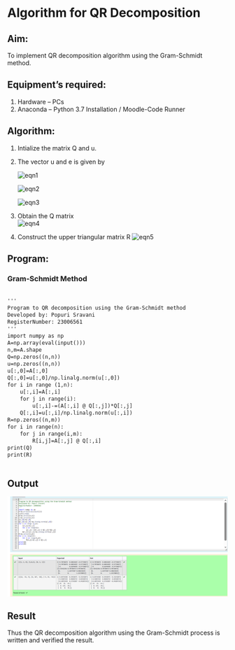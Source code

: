 # Algorithm for QR Decomposition
## Aim:
To implement QR decomposition algorithm using the Gram-Schmidt method.
## Equipment’s required:
1.	Hardware – PCs
2.	Anaconda – Python 3.7 Installation / Moodle-Code Runner
## Algorithm:
1.	Intialize the matrix Q and u.
2.	The vector u and e is given by

    ![eqn1](./ex4.jpg)

    ![eqn2](./ex6.jpg)

    ![eqn3](./ex3.jpg)

3.	Obtain the Q matrix   
    ![eqn4](./ex1.jpg)
4.	Construct the upper triangular matrix R
    ![eqn5](./ex2.jpg)



## Program:
### Gram-Schmidt Method
```

''' 
Program to QR decomposition using the Gram-Schmidt method
Developed by: Popuri Sravani
RegisterNumber: 23006561
'''
import numpy as np
A=np.array(eval(input()))
n,m=A.shape
Q=np.zeros((n,n))
u=np.zeros((n,n))
u[:,0]=A[:,0]
Q[:,0]=u[:,0]/np.linalg.norm(u[:,0])
for i in range (1,n):
    u[:,i]=A[:,i]
    for j in range(i):
        u[:,i]-=(A[:,i] @ Q[:,j])*Q[:,j]
    Q[:,i]=u[:,i]/np.linalg.norm(u[:,i])
R=np.zeros((n,m))
for i in range(n):
    for j in range(i,m):
        R[i,j]=A[:,j] @ Q[:,i]
print(Q)
print(R)
    
```

## Output
![Alt text](<2023-07-25 (22).png>)



## Result
Thus the QR decomposition algorithm using the Gram-Schmidt process is written and verified the result.